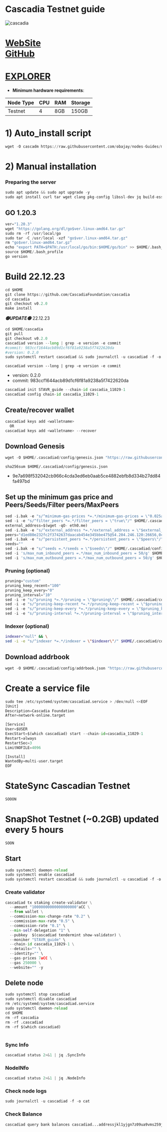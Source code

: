# Cascadia Testnet guide

![cascadia](https://user-images.githubusercontent.com/44331529/232544057-cd6fdd6c-1fc4-4048-87db-030364cec75a.png)

[WebSite](https://www.cascadia.foundation/)\
[GitHub](https://github.com/cascadiafoundation/cascadia)
=
[EXPLORER](https://explorer.stavr.tech/Cascadia-testnet/staking)
=

- **Minimum hardware requirements**:

| Node Type |CPU | RAM  | Storage  | 
|-----------|----|------|----------|
| Testnet   |   4|  8GB | 150GB    |


# 1) Auto_install script
```python
wget -O cascadm https://raw.githubusercontent.com/obajay/nodes-Guides/main/Projects/Cascadia/cascadm && chmod +x cascadm && ./cascadm
```

# 2) Manual installation

### Preparing the server
```python
sudo apt update && sudo apt upgrade -y
sudo apt install curl tar wget clang pkg-config libssl-dev jq build-essential bsdmainutils git make ncdu gcc git jq chrony liblz4-tool -y
```

## GO 1.20.3
```python
ver="1.20.3"
wget "https://golang.org/dl/go$ver.linux-amd64.tar.gz"
sudo rm -rf /usr/local/go
sudo tar -C /usr/local -xzf "go$ver.linux-amd64.tar.gz"
rm "go$ver.linux-amd64.tar.gz"
echo "export PATH=$PATH:/usr/local/go/bin:$HOME/go/bin" >> $HOME/.bash_profile
source $HOME/.bash_profile
go version
```

# Build 22.12.23
```python
cd $HOME
git clone https://github.com/CascadiaFoundation/cascadia
cd cascadia
git checkout v0.2.0
make install

```
*******🟢UPDATE🟢******* 22.12.23
```python
cd $HOME/cascadia
git pull
git checkout v0.2.0
cascadiad version --long | grep -e version -e commit
#commit: 983ccf1644acb89d1cf6f81a9238a5f7422620da
#version: 0.2.0
sudo systemctl restart cascadiad && sudo journalctl -u cascadiad -f -o cat
```

`cascadiad version --long | grep -e version -e commit`
- version: 0.2.0
- commit: 983ccf1644acb89d1cf6f81a9238a5f7422620da

```python
cascadiad init STAVR_guide --chain-id cascadia_11029-1
cascadiad config chain-id cascadia_11029-1
```    

## Create/recover wallet
```python
cascadiad keys add <walletname>
  OR
cascadiad keys add <walletname> --recover
```

## Download Genesis
```python
wget -O $HOME/.cascadiad/config/genesis.json "https://raw.githubusercontent.com/obajay/nodes-Guides/main/Projects/Cascadia/genesis.json"

```
`sha256sum $HOME/.cascadiad/config/genesis.json`
+ 9e7a698f532042cb966c4cda3ed6eb0aab5ce4882ebfb8d334b27dd84fa497bd

## Set up the minimum gas price and Peers/Seeds/Filter peers/MaxPeers
```python
sed -i.bak -e "s/^minimum-gas-prices *=.*/minimum-gas-prices = \"0.025aCC\"/;" ~/.cascadiad/config/app.toml
sed -i -e "s/^filter_peers *=.*/filter_peers = \"true\"/" $HOME/.cascadiad/config/config.toml
external_address=$(wget -qO- eth0.me) 
sed -i.bak -e "s/^external_address *=.*/external_address = \"$external_address:26656\"/" $HOME/.cascadiad/config/config.toml
peers="d1ed80e232fc2f3742637daacab454e345bbe475@54.204.246.120:26656,0c96a6c328eb58d1467afff4130ab446c294108c@34.239.67.55:26656"
sed -i.bak -e "s/^persistent_peers *=.*/persistent_peers = \"$peers\"/" $HOME/.cascadiad/config/config.toml
seeds=""
sed -i.bak -e "s/^seeds =.*/seeds = \"$seeds\"/" $HOME/.cascadiad/config/config.toml
sed -i 's/max_num_inbound_peers =.*/max_num_inbound_peers = 50/g' $HOME/.cascadiad/config/config.toml
sed -i 's/max_num_outbound_peers =.*/max_num_outbound_peers = 50/g' $HOME/.cascadiad/config/config.toml

```
### Pruning (optional)
```python
pruning="custom"
pruning_keep_recent="100"
pruning_keep_every="0"
pruning_interval="10"
sed -i -e "s/^pruning *=.*/pruning = \"$pruning\"/" $HOME/.cascadiad/config/app.toml
sed -i -e "s/^pruning-keep-recent *=.*/pruning-keep-recent = \"$pruning_keep_recent\"/" $HOME/.cascadiad/config/app.toml
sed -i -e "s/^pruning-keep-every *=.*/pruning-keep-every = \"$pruning_keep_every\"/" $HOME/.cascadiad/config/app.toml
sed -i -e "s/^pruning-interval *=.*/pruning-interval = \"$pruning_interval\"/" $HOME/.cascadiad/config/app.toml
```
### Indexer (optional) 
```bash
indexer="null" && \
sed -i -e "s/^indexer *=.*/indexer = \"$indexer\"/" $HOME/.cascadiad/config/config.toml
```

## Download addrbook
```python
wget -O $HOME/.cascadiad/config/addrbook.json "https://raw.githubusercontent.com/obajay/nodes-Guides/main/Projects/Cascadia/addrbook.json"
```

# Create a service file
```python
sudo tee /etc/systemd/system/cascadiad.service > /dev/null <<EOF
[Unit]
Description=Cascadia Foundation
After=network-online.target

[Service]
User=$USER
ExecStart=$(which cascadiad) start --chain-id=cascadia_11029-1
Restart=always
RestartSec=3
LimitNOFILE=4096

[Install]
WantedBy=multi-user.target
EOF
```
# StateSync Cascadian Testnet
```python
SOOON
```
# SnapShot Testnet (~0.2GB) updated every 5 hours  
```python
SOON
```

## Start
```python
sudo systemctl daemon-reload
sudo systemctl enable cascadiad
sudo systemctl restart cascadiad && sudo journalctl -u cascadiad -f -o cat
```

### Create validator
```python
cascadiad tx staking create-validator \
  --amount "10000000000000000000"aCC \
  --from wallet \
  --commission-max-change-rate "0.2" \
  --commission-max-rate "0.5" \
  --commission-rate "0.1" \
  --min-self-delegation "1" \
  --pubkey  $(cascadiad tendermint show-validator) \
  --moniker "STAVR_guide" \
  --chain-id cascadia_11029-1 \
  --details="" \
  --identity="" \
  --gas-prices 7aCC \
  --gas 250000 \
  --website="" -y
```

## Delete node
```python
sudo systemctl stop cascadiad
sudo systemctl disable cascadiad
rm /etc/systemd/system/cascadiad.service
sudo systemctl daemon-reload
cd $HOME
rm -rf cascadia
rm -rf .cascadiad
rm -rf $(which cascadiad)
```
#
### Sync Info
```python
cascadiad status 2>&1 | jq .SyncInfo
```
### NodeINfo
```python
cascadiad status 2>&1 | jq .NodeInfo
```
### Check node logs
```python
sudo journalctl -u cascadiad -f -o cat
```
### Check Balance
```python
cascadiad query bank balances cascadiad...addressjkl1yjgn7z09ua9vms259j
```
